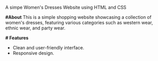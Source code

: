 A simpe Women's Dresses Website using HTML and CSS

**#About**
This is a simple shopping website showcasing a collection of women's dresses, featuring various categories such as western wear, ethnic wear, and party wear.

**# Features**
- Clean and user-friendly interface.
- Responsive design.


